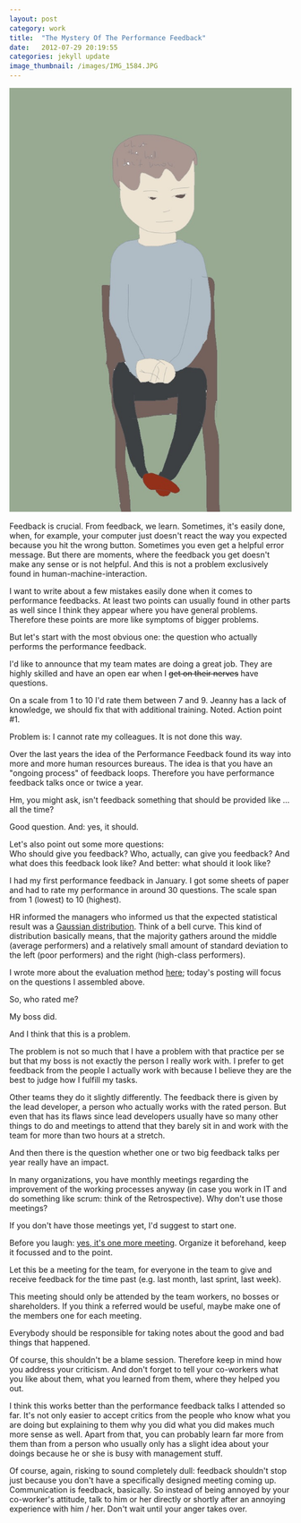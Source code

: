 ```yaml
---
layout: post
category: work
title:  "The Mystery Of The Performance Feedback"
date:   2012-07-29 20:19:55
categories: jekyll update
image_thumbnail: /images/IMG_1584.JPG
---
```


<img src="/images/IMG_1584.JPG" class="half-width left" />



Feedback is crucial. From feedback, we learn. Sometimes, it's easily done, when, for example, your computer just doesn't react the way you expected because you hit the wrong button. Sometimes you even get a helpful error message. But there are moments, where the feedback you get doesn't make any sense or is not helpful. And this is not a problem exclusively found in human-machine-interaction.


I want to write about a few mistakes easily done when it comes to performance feedbacks. At least two points can usually found in other parts as well since I think they appear where you have general problems. Therefore these points are more like symptoms of bigger problems.

But let's start with the most obvious one: the question who actually performs the performance feedback.

I'd like to announce that my team mates are doing a great job. They are highly skilled and have an open ear when I ~~get on their nerves~~ have questions. 

On a scale from 1 to 10 I'd rate them between 7 and 9. Jeanny has a lack of knowledge, we should fix that with additional training. Noted. Action point #1.

Problem is: I cannot rate my colleagues. It is not done this way.

Over the last years the idea of the Performance Feedback found its way into more and more human resources bureaus. The idea is that you have an "ongoing process" of feedback loops. Therefore you have performance feedback talks once or twice a year. 

Hm, you might ask, isn't feedback something that should be provided like ... all the time?

Good question. And: yes, it should. 

Let's also point out some more questions:  
Who should give you feedback? Who, actually, can give you feedback?
And what does this feedback look like? And better: what should it look like?

I had my first performance feedback in January. I got some sheets of paper and had to rate my performance in around 30 questions. The scale span from 1 (lowest) to 10 (highest). 

HR informed the managers who informed us that the expected statistical result was a [Gaussian distribution][1]. Think of a bell curve. This kind of distribution basically means, that the majority gathers around the middle (average performers) and a relatively small amount of standard deviation to the left (poor performers) and the right (high-class performers).  

I wrote more about the evaluation method [here][4]; today's posting will focus on the questions I assembled above.

So, who rated me?

My boss did. 

And I think that this is a problem.

The problem is not so much that I have a problem with that practice per se but that my boss is not exactly the person I really work with. I prefer to get feedback from the people I actually work with because I believe they are the best to judge how I fulfill my tasks.

Other teams they do it slightly differently. The feedback there is given by the lead developer, a person who actually works with the rated person. But even that has its flaws since lead developers usually have so many other things to do and meetings to attend that they barely sit in and work with the team for more than two hours at a stretch.

And then there is the question whether one or two big feedback talks per year really have an impact.  

In many organizations, you have monthly meetings regarding the improvement of the working processes anyway (in case you work in IT and do something like scrum: think of the Retrospective). Why don't use those meetings?  

If you don't have those meetings yet, I'd suggest to start one.  

Before you laugh: [yes, it's one more meeting][2]. Organize it beforehand, keep it focussed and to the point.

Let this be a meeting for the team, for everyone in the team to give and receive feedback for the time past (e.g. last month, last sprint, last week).

This meeting should only be attended by the team workers, no bosses or shareholders. If you think a referred would be useful, maybe make one of the members one for each meeting.

Everybody should be responsible for taking notes about the good and bad things that happened. 

Of course, this shouldn't be a blame session. Therefore keep in mind how you address your criticism. And don't forget to tell your co-workers what you like about them, what you learned from them, where they helped you out.

I think this works better than the performance feedback talks I attended so far. It's not only easier to accept critics from the people who know what you are doing but explaining to them why you did what you did makes much more sense as well. Apart from that, you can probably learn far more from them than from a person who usually only has a slight idea about your doings because he or she is busy with management stuff.

Of course, again, risking to sound completely dull: feedback shouldn't stop just because you don't have a specifically designed meeting coming up. Communication is feedback, basically. So instead of being annoyed by your co-worker's attitude, talk to him or her directly or shortly after an annoying experience with him / her. Don't wait until your anger takes over.  



[1]: https://en.wikipedia.org/wiki/Normal_distribution

[2]: http://slightlyopaque.net/articles/reality-check-where-is-work-actually-taking-place

[4]: http://slightlyopaque.net/articles/and-more-structural-problems-regarding-the-performance-feedback


<img src="http://vg03.met.vgwort.de/na/d72339ad4fe44ca59efe80c7998e04bc" width="1" height="1" alt="">